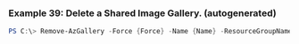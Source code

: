 
### Example 39: Delete a Shared Image Gallery. (autogenerated)
```powershell
PS C:\> Remove-AzGallery -Force {Force} -Name {Name} -ResourceGroupName MyResourceGroup



